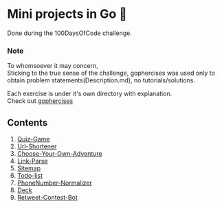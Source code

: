 # Mini projects in Go :dolphin:
Done during the 100DaysOfCode challenge.  

### Note
To whomsoever it may concern,    
Sticking to the true sense of the challenge, gophercises was used only to obtain problem statements(Description.md), no tutorials/solutions.  

Each exercise is under it's own directory with explanation.  
Check out [gophercises](https://gophercises.com/)  

## Contents
1. [Quiz-Game](quiz-game/)
2. [Url-Shortener](urlshort/)
3. [Choose-Your-Own-Adventure](cyoa/)
4. [Link-Parse](link-parse/)
5. [Sitemap](sitemap/)
6. [Todo-list](task/)
7. [PhoneNumber-Normalizer](phone/)
8. [Deck](deck/)
9. [Retweet-Contest-Bot](tweetbot/)
